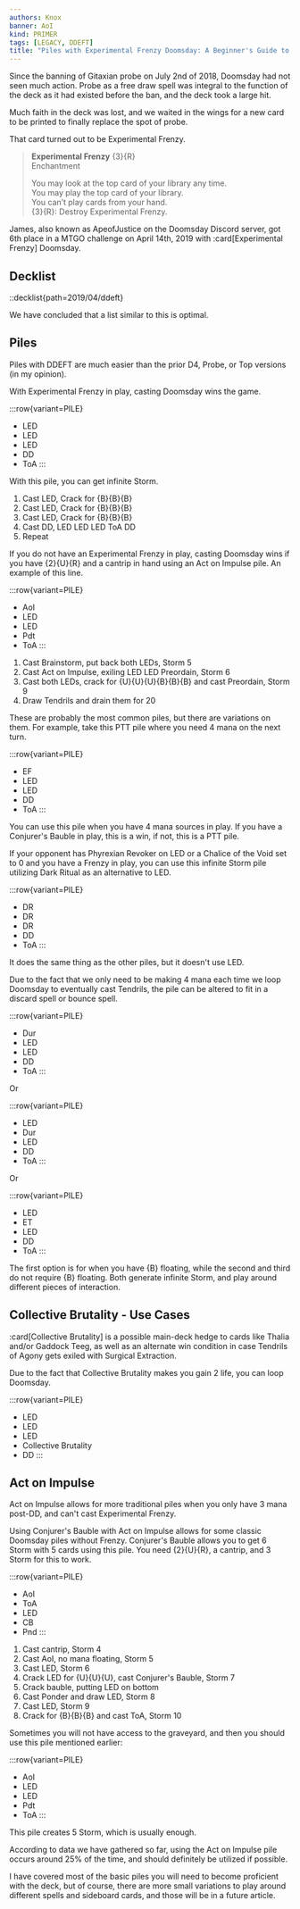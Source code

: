 ```yaml
---
authors: Knox
banner: AoI
kind: PRIMER
tags: [LEGACY, DDEFT]
title: "Piles with Experimental Frenzy Doomsday: A Beginner's Guide to Becoming a Barista"
---
```


Since the banning of Gitaxian probe on July 2nd of 2018, Doomsday had not seen
much action. Probe as a free draw spell was integral to the function of the deck
as it had existed before the ban, and the deck took a large hit.

Much faith in the deck was lost, and we waited in the wings for a new card to be
printed to finally replace the spot of probe.

That card turned out to be Experimental Frenzy.

> **Experimental Frenzy** {3}{R}  
> Enchantment
>
> You may look at the top card of your library any time.  
> You may play the top card of your library.  
> You can’t play cards from your hand.  
> {3}{R}: Destroy Experimental Frenzy.

James, also known as ApeofJustice on the Doomsday Discord server, got 6th place
in a MTGO challenge on April 14th, 2019 with :card[Experimental Frenzy]
Doomsday.

## Decklist

::decklist{path=2019/04/ddeft}

We have concluded that a list similar to this is optimal.

## Piles

Piles with DDEFT are much easier than the prior D4, Probe, or Top versions (in
my opinion).

With Experimental Frenzy in play, casting Doomsday wins the game.

:::row{variant=PILE}
- LED
- LED
- LED
- DD
- ToA
:::

With this pile, you can get infinite Storm.

1. Cast LED, Crack for {B}{B}{B}
2. Cast LED, Crack for {B}{B}{B}
3. Cast LED, Crack for {B}{B}{B}
4. Cast DD, LED LED LED ToA DD
5. Repeat

If you do not have an Experimental Frenzy in play, casting Doomsday wins if you
have {2}{U}{R} and a cantrip in hand using an Act on Impulse pile. An example of
this line.

:::row{variant=PILE}
- AoI
- LED
- LED
- Pdt
- ToA
:::

1. Cast Brainstorm, put back both LEDs, Storm 5
2. Cast Act on Impulse, exiling LED LED Preordain, Storm 6
3. Cast both LEDs, crack for {U}{U}{U}{B}{B}{B} and cast Preordain, Storm 9
4. Draw Tendrils and drain them for 20

These are probably the most common piles, but there are variations on them. For
example, take this PTT pile where you need 4 mana on the next turn.

:::row{variant=PILE}
- EF
- LED
- LED
- DD
- ToA
:::

You can use this pile when you have 4 mana sources in play. If you have a
Conjurer's Bauble in play, this is a win, if not, this is a PTT pile.

If your opponent has Phyrexian Revoker on LED or a Chalice of the Void set to 0
and you have a Frenzy in play, you can use this infinite Storm pile utilizing
Dark Ritual as an alternative to LED.

:::row{variant=PILE}
- DR
- DR
- DR
- DD
- ToA
:::

It does the same thing as the other piles, but it doesn't use LED.

Due to the fact that we only need to be making 4 mana each time we loop Doomsday
to eventually cast Tendrils, the pile can be altered to fit in a discard spell
or bounce spell.

:::row{variant=PILE}
- Dur
- LED
- LED
- DD
- ToA
:::

Or

:::row{variant=PILE}
- LED
- Dur
- LED
- DD
- ToA
:::

Or

:::row{variant=PILE}
- LED
- ET
- LED
- DD
- ToA
:::

The first option is for when you have {B} floating, while the second and third
do not require {B} floating. Both generate infinite Storm, and play around
different pieces of interaction.

## Collective Brutality - Use Cases

:card[Collective Brutality] is a possible main-deck hedge to cards like Thalia
and/or Gaddock Teeg, as well as an alternate win condition in case Tendrils of
Agony gets exiled with Surgical Extraction.

Due to the fact that Collective Brutality makes you gain 2 life, you can loop
Doomsday.

:::row{variant=PILE}
- LED
- LED
- LED
- Collective Brutality
- DD
:::

## Act on Impulse

Act on Impulse allows for more traditional piles when you only have 3 mana
post-DD, and can't cast Experimental Frenzy.

Using Conjurer's Bauble with Act on Impulse allows for some classic Doomsday
piles without Frenzy. Conjurer's Bauble allows you to get 6 Storm with 5 cards
using this pile. You need {2}{U}{R}, a cantrip, and 3 Storm for this to work.

:::row{variant=PILE}
- AoI
- ToA
- LED
- CB
- Pnd
:::

1. Cast cantrip, Storm 4
2. Cast AoI, no mana floating, Storm 5
3. Cast LED, Storm 6
4. Crack LED for {U}{U}{U}, cast Conjurer's Bauble, Storm 7
5. Crack bauble, putting LED on bottom
6. Cast Ponder and draw LED, Storm 8
7. Cast LED, Storm 9
8. Crack for {B}{B}{B} and cast ToA, Storm 10

Sometimes you will not have access to the graveyard, and then you should use
this pile mentioned earlier:

:::row{variant=PILE}
- AoI
- LED
- LED
- Pdt
- ToA
:::

This pile creates 5 Storm, which is usually enough.

According to data we have gathered so far, using the Act on Impulse pile occurs
around 25% of the time, and should definitely be utilized if possible.

I have covered most of the basic piles you will need to become proficient with
the deck, but of course, there are more small variations to play around
different spells and sideboard cards, and those will be in a future article.
